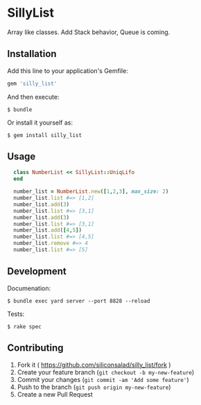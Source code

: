 # SillyList

Array like classes. Add Stack behavior, Queue is coming.

## Installation

Add this line to your application's Gemfile:

```ruby
gem 'silly_list'
```

And then execute:

    $ bundle

Or install it yourself as:

    $ gem install silly_list

## Usage

``` ruby
  class NumberList << SillyList::UniqLifo
  end

  number_list = NumberList.new([1,2,3], max_size: 2)
  number_list.list #=> [1,2]
  number_list.add(3)
  number_list.list #=> [3,1]
  number_list.add(3)
  number_list.list #=> [3,1]
  number_list.add([4,5])
  number_list.list #=> [4,5]
  number_list.remove #=> 4
  number_list.list #=> [5]
```

## Development

Documenation:

    $ bundle exec yard server --port 8828 --reload

Tests:

    $ rake spec

## Contributing

1. Fork it ( https://github.com/siliconsalad/silly_list/fork )
2. Create your feature branch (`git checkout -b my-new-feature`)
3. Commit your changes (`git commit -am 'Add some feature'`)
4. Push to the branch (`git push origin my-new-feature`)
5. Create a new Pull Request
